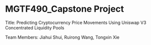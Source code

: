 # MGTF490_Capstone Project
Title: Predicting Cryptocurrency Price Movements Using Uniswap V3 Concentrated Liquidity Pools

Team Members: Jiahui Shui, Ruirong Wang, Tongxin Xie
